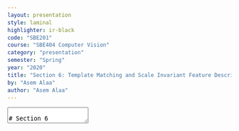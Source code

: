 ```yaml
---
layout: presentation
style: laminal
highlighter: ir-black
code: "SBE201"
course: "SBE404 Computer Vision"
category: "presentation"
semester: "Spring"
year: "2020"
title: "Section 6: Template Matching and Scale Invariant Feature Descriptors"
by: "Asem Alaa"
author: "Asem Alaa"
---
```


<textarea id="source" markdown="1">

# Section 6

## Template Matching and Scale Invariant Feature Descriptors

##### Presentation by *{{ page.author }}*

{% include presentation-margins.html %}

---
class: left, top
## Template matching


<div class="row">
<div class="col-md-6" markdown="1">
- distance metric
- output: intensity image
- application: crop a single object (e.g cell) and predict where other such similar objects are in the image.
- .red[Not rotation invariant]
- good for approximately .blue[rounded objects]
- good for .blue[regular shapes in consistent direction].
</div>
<div class="col-md-6" markdown="1">
Find (<span><img height="30px" src="../notebooks/media/pattern.png"></span>) in <br><br>
<img height="400px" class="center-block" src="../notebooks/media/ProcessPlateSparse_wA03_s08_z1_t1_CELLMASK.png"><br>
</div>
</div>

<div class="my-footer"><span markdown="1">[{Dataset: Simulated 24-well plate with synthetic cells (Lehmussola et al., 2007)}](https://data.broadinstitute.org/bbbc/BBBC031/)</span></div>


---
class: left, top
## Template matching

### Example

<div class="row">
<div class="col-md-4 align-self-center" markdown="1">
$h=$<img width="100px" class="center-block" src="../notebooks/media/template-results/cell.png">
</div>
<div class="col-md-8 align-self-center" markdown="1">
$I=$<img width="300px" class="center-block" src="../notebooks/media/template-results/cells.png">
</div>

</div>
<div class="row">
<div class="col-md-4 align-self-center" markdown="1">
$h=$<img width="100px" class="center-block" src="../notebooks/media/template-results/pawn.png">
</div>
<div class="col-md-8 align-self-center" markdown="1">
$I=$<img width="300px" class="center-block" src="../notebooks/media/template-results/chess.png">
</div>

</div>

---


### Method 0: Direct 2D correlation of the image with the template

$$y[m,n] = \sum\_{k,l} h[k,l]x[m+k,n+l]$$

```python
import numpy as np
from scipy.signal import correlate2d
def match_template_corr( x , temp ):
    y = np.empty(x.shape)
    y = correlate2d(x,temp,'same')
    return y
```

<div class="row text-center justify-content-bottom">
<div class="col-md-3" markdown="1">
<img height="150px" class="center-block" src="../notebooks/media/template-results/corr_match.png">
</div>
<div class="col-md-3" markdown="1">
<img height="150px" class="center-block" src="../notebooks/media/template-results/corr_impose.png">
<h6>.red[$\uparrow \uparrow$ False Positives]</h6>

</div>
<div class="col-md-3" markdown="1">
<img height="130px" class="center-block" src="../notebooks/media/template-results/chess_corr_match.png">
</div>
<div class="col-md-3" markdown="1">
<img height="130px" class="center-block" src="../notebooks/media/template-results/chess_corr_impose.png">
<h6>.red[$\uparrow \uparrow$ False Positives]</h6>
</div>
</div>
---

### Method 1: Direct 2D correlation of the image with the *zero-mean* template

$$y[m,n] = \sum\_{k,l} (h[k,l]-\bar{h}) x\[m+k,n+l\]$$

```python
def match_template_corr_zmean( x , temp ):
    return match_template_corr(x , temp - temp.mean())
```

<div class="row text-center justify-content-bottom">
<div class="col-md-3" markdown="1">
<img height="150px" class="center-block" src="../notebooks/media/template-results/mcorr_match.png">
</div>
<div class="col-md-3" markdown="1">
<img height="150px" class="center-block" src="../notebooks/media/template-results/mcorr_impose.png">
<h6>.blue[fewer FP]</h6>

</div>
<div class="col-md-3" markdown="1">
<img height="130px" class="center-block" src="../notebooks/media/template-results/chess_mcorr_match.png">
</div>
<div class="col-md-3" markdown="1">
<img height="130px" class="center-block" src="../notebooks/media/template-results/chess_mcorr_impose.png">
<h6>.blue[$\downarrow$ FP]</h6>
</div>
</div>

---
### Method 2: SSD

$$y\[m,n\] = \sum\_{k,l} (h[k,l]- x[m+k,n+l])^2$$

.red[We need to avoid for loops!]

$$ = \sum\_{k,l}h\[k,l\]^2 - 2\sum\_{k,l}h\[k,l\]x\[m+k,n+l\] + \sum\_{k,l}x\[m+k,n+l\]^2 $$

| $ \sum\_{k,l}h\[k,l\]^2$  | $\sum\_{k,l}h\[k,l\]x\[m+k,n+l\]$ | $\sum\_{k,l}x\[m+k,n+l\]^2$ |
|--|--|--|--|
| .small[`np.sum(h*h)`] | .small[`correlate2d(x,h)`] | .small[`correlate2d(x*x,np.ones(h.shape))`] |

---
### Method 2: SSD (cont'd)


$$y\[m,n\] = \sum\_{k,l} (h[k,l]- x[m+k,n+l])^2$$

.red[We need to avoid for loops!]

$$ = \sum\_{k,l}h\[k,l\]^2 - 2\sum\_{k,l}h\[k,l\]x\[m+k,n+l\] + \sum\_{k,l}x\[m+k,n+l\]^2 $$

```python
def match_template_ssd( x , temp ):
    term1 = np.sum( np.square( temp ))
    term2 = -2*correlate2d(x, temp,'same')
    term3 = correlate2d( np.square( x ), np.ones(temp.shape),'same' )
    return 1 - np.sqrt(ssd)
```

- Numerical stability?

---
### Method 2: SSD (cont'd)


$$y\[m,n\] = \sum\_{k,l} (h[k,l]- x[m+k,n+l])^2$$

.red[We need to avoid for loops!]

$$ = \sum\_{k,l}h\[k,l\]^2 - 2\sum\_{k,l}h\[k,l\]x\[m+k,n+l\] + \sum\_{k,l}x\[m+k,n+l\]^2 $$

```python
def match_template_ssd( x , temp ):
    term1 = np.sum( np.square( temp ))
    term2 = -2*correlate2d(x, temp,'same')
    term3 = correlate2d( np.square( x ), np.ones(temp.shape),'same' )
    ssd = np.maximum( term1 + term2 + term3 , 0 )
    return 1 - np.sqrt(ssd)
```

---
### Method 2: SSD (cont'd)

```python
def match_template_ssd( x , temp ):
    term1 = np.sum( np.square( temp ))
    term2 = -2*correlate2d(x, temp,'same')
    term3 = correlate2d( np.square( x ), np.ones(temp.shape),'same' )
    ssd = np.maximum( term1 + term2 + term3 , 0 )
    return 1 - np.sqrt(ssd)
```

<div class="row text-center">
<div class="col-md-4 align-self-center" markdown="1">
<img width="180px" class="center-block" src="../notebooks/media/template-results/ssd_match.png">
</div>
<div class="col-md-8 align-self-center" markdown="1">
<img width="180px" class="center-block" src="../notebooks/media/template-results/ssd_impose.png">
</div>

</div>
<div class="row  text-center">
<div class="col-md-4 align-self-center" markdown="1">
<img width="250px" class="center-block" src="../notebooks/media/template-results/chess_ssd_match.png">
</div>
<div class="col-md-8 align-self-center" markdown="1">
<img width="250px" class="center-block" src="../notebooks/media/template-results/chess_ssd_impose.png">
</div>

</div>

---
class: center
### Method 3: Normalized cross-correlation


$$\gamma[\color{BlueViolet}{u,v}] = \frac{\sum\_{x,y} (f[x,y]-\bar{f\_{u,v}}) (t[\color{Red}{x-u,y-v}] - \bar{t})}{ \sqrt{\sum\_{x,y}(f[x,y]-\bar{f\_{u,v}})^2 \sum\_{x,y}(t[\color{Red}{x-u,y-v}] - \bar{t})^2 }}$$

<img width="300px"  src="../notebooks/media/xcorr.png" >

In the above image $u=2$, $v=4$, $x \in \{1,2,3\}$, and $y \in \{3,4,5\}$

---
class: center
### Method 3: Normalized cross-correlation (cont'd)

$$\gamma[\color{BlueViolet}{u,v}] = \frac{\sum\_{x,y} (f[x,y]-\bar{f\_{u,v}}) (t[\color{Red}{x-u,y-v}] - \bar{t})}{ \sqrt{\sum\_{x,y}(f[x,y]-\bar{f\_{u,v}})^2 \sum\_{x,y}(t[\color{Red}{x-u,y-v}] - \bar{t})^2 }}$$

| Formula | Python |
|---|---|
|  $f\_c=(f[x,y]-\bar{f\_{u,v}})$ | .small[`f_c=f-correlate2d(f,np.ones(t.shape)/t.size)`]  |
| $t\_c= (t[\color{Red}{x-u,y-v}] - \bar{t})$ | .small[`t_c=t-t.mean()`]  |
| $\sum\_{x,y} f\_c t\_c$ | .small[`correlate2d( f_c , t_c , 'same' )`] |
| $\sum\_{x,y}f\_c^2$ | .small[`correlate2d( f_c * f_c , np.ones(t.shape))`]  |
| $\sum\_{x,y}t\_c^2$ | .small[`np.sum(t_c * t_c)`] |

---
### Method 3: Normalized cross-correlation (cont'd)

$$\gamma[\color{BlueViolet}{u,v}] = \frac{\sum\_{x,y} (f[x,y]-\bar{f\_{u,v}}) (t[\color{Red}{x-u,y-v}] - \bar{t})}{ \sqrt{\sum\_{x,y}(f[x,y]-\bar{f\_{u,v}})^2 \sum\_{x,y}(t[\color{Red}{x-u,y-v}] - \bar{t})^2 }}$$


```python
def match_template_xcorr( f , t ):
    f_c = f - correlate2d( f , np.ones(t.shape)/np.prod(t.shape), 'same') 
    t_c = t - t.mean()
    numerator = correlate2d( f_c , t_c , 'same' )
    d1 = correlate2d( np.square(f_c) , np.ones(t.shape), 'same')
    d2 = np.sum( np.square( t_c ))
    # to avoid sqrt of negative
    denumerator = np.sqrt( np.maximum( d1 * d2 , 0 )) 
    return numerator/denumerator
```

- Division by zero?

---
### Method 3: Normalized cross-correlation (cont'd)

```python
def match_template_xcorr( f , t ):
    f_c = f - correlate2d( f , np.ones(t.shape)/np.prod(t.shape), 'same') 
    t_c = t - t.mean()
    numerator = correlate2d( f_c , t_c , 'same' )
    d1 = correlate2d( np.square(f_c) , np.ones(t.shape), 'same')
    d2 = np.sum( np.square( t_c ))
    # to avoid sqrt of negative
    denumerator = np.sqrt( np.maximum( d1 * d2 , 0 ))
    response = np.zeros( f.shape )
    # mask to avoid division by zero
    valid = denumerator > np.finfo(np.float32).eps 
    response[valid] = numerator[valid]/denumerator[valid]
    return response
```

---
### Method 3: Normalized cross-correlation (cont'd)


<div class="row text-center">
<div class="col-md-4 align-self-center" markdown="1">
<img width="250px" class="center-block" src="../notebooks/media/template-results/xcorr_match.png">
</div>
<div class="col-md-8 align-self-center" markdown="1">
<img width="250px" class="center-block" src="../notebooks/media/template-results/xcorr_impose.png">
</div>

</div>
<div class="row  text-center">
<div class="col-md-4 align-self-center" markdown="1">
<img width="300px" class="center-block" src="../notebooks/media/template-results/chess_xcorr_match.png">
</div>
<div class="col-md-8 align-self-center" markdown="1">
<img width="300px" class="center-block" src="../notebooks/media/template-results/chess_xcorr_impose.png">
</div>

</div>


---
class: middle, center

<img src="../images/jnb.png">

[{`template_matching.ipnyb`}](https://github.com/sbme-tutorials/sbme-tutorials.github.io/blob/master/2020/cv/notebooks/template_matching.ipynb)


</textarea>
